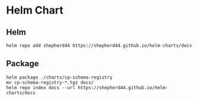 # Helm Chart

## Helm

```shell
helm repo add shepherd44 https://shepherd44.github.io/helm-charts/docs
```

## Package

```shell
helm package ./charts/cp-schema-registry
mv cp-schema-registry-*.tgz docs/
helm repo index docs --url https://shepherd44.github.io/helm-charts/docs
```
